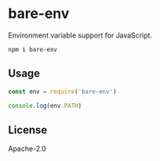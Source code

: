 # bare-env

Environment variable support for JavaScript.

```
npm i bare-env
```

## Usage

``` js
const env = require('bare-env')

console.log(env.PATH)
```

## License

Apache-2.0
